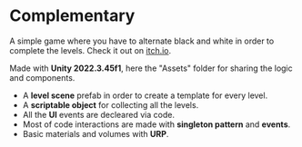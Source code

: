 # Complementary

A simple game where you have to alternate black and white in order to complete the levels. Check it out on [itch.io](https://aprecoma.itch.io/complementary).

Made with **Unity 2022.3.45f1**, here the "Assets" folder for sharing the logic and components.
- A **level scene** prefab in order to create a template for every level.
- A **scriptable object** for collecting all the levels.
- All the **UI** events are decleared via code.
- Most of code interactions are made with **singleton pattern** and **events**.
- Basic materials and volumes with **URP**.
